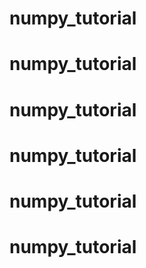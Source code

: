 # numpy_tutorial
# numpy_tutorial
# numpy_tutorial
# numpy_tutorial
# numpy_tutorial
# numpy_tutorial
